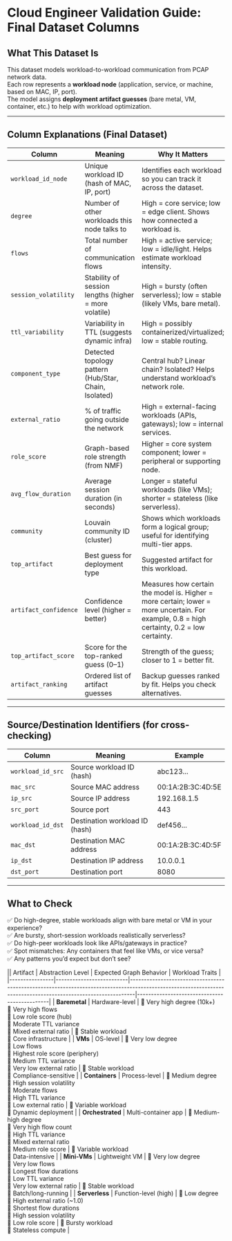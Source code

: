 # Cloud Engineer Validation Guide: Final Dataset Columns

## What This Dataset Is

This dataset models workload-to-workload communication from PCAP network data.  
Each row represents a **workload node** (application, service, or machine, based on MAC, IP, port).  
The model assigns **deployment artifact guesses** (bare metal, VM, container, etc.) to help with workload optimization.

---

## Column Explanations (Final Dataset)

| **Column**            | **Meaning**                                         | **Why It Matters**                                                                 | **Example**                           |
|-----------------------|-------------------------------------------------------------------|------------------------------------------------------------------------------------|---------------------------------------|
| `workload_id_node`    | Unique workload ID (hash of MAC, IP, port)                         | Identifies each workload so you can track it across the dataset.                   | abc123...                              |
| `degree`              | Number of other workloads this node talks to                      | High = core service; low = edge client. Shows how connected a workload is.         | 12 = core API; 2 = edge client        |
| `flows`               | Total number of communication flows                               | High = active service; low = idle/light. Helps estimate workload intensity.        | 100 = active; 5 = light               |
| `session_volatility`  | Stability of session lengths (higher = more volatile)              | High = bursty (often serverless); low = stable (likely VMs, bare metal).           | 0.3 = stable; 1.2 = bursty            |
| `ttl_variability`     | Variability in TTL (suggests dynamic infra)                        | High = possibly containerized/virtualized; low = stable routing.                   | 1.5 = unstable; 0.2 = stable          |
| `component_type`      | Detected topology pattern (Hub/Star, Chain, Isolated)              | Central hub? Linear chain? Isolated? Helps understand workload’s network role.     | Hub/Star = central node, many peers   |
| `external_ratio`      | % of traffic going outside the network                            | High = external-facing workloads (APIs, gateways); low = internal services.        | 0.9 = mostly external; 0.1 = internal |
| `role_score`          | Graph-based role strength (from NMF)                               | Higher = core system component; lower = peripheral or supporting node.             | 0.8 = core service; 0.2 = peripheral  |
| `avg_flow_duration`   | Average session duration (in seconds)                              | Longer = stateful workloads (like VMs); shorter = stateless (like serverless).     | 300 = long; 10 = short                |
| `community`           | Louvain community ID (cluster)                                     | Shows which workloads form a logical group; useful for identifying multi-tier apps.| 5 = grouped with 5 other nodes        |
| `top_artifact`        | Best guess for deployment type                                     | Suggested artifact for this workload.                                              | vm, container, baremetal              |
| `artifact_confidence` | Confidence level (higher = better)                                  | Measures how certain the model is. Higher = more certain; lower = more uncertain. For example, 0.8 = high certainty, 0.2 = low certainty.
| `top_artifact_score`  | Score for the top-ranked guess (0–1)                               | Strength of the guess; closer to 1 = better fit.                                   | 0.85 = strong match                   |
| `artifact_ranking`    | Ordered list of artifact guesses                                   | Backup guesses ranked by fit. Helps you check alternatives.                        | ["container", "vm", "baremetal"]      |

---

## Source/Destination Identifiers (for cross-checking)

| **Column**         | **Meaning**                     | **Example**            |
|--------------------|--------------------------------|------------------------|
| `workload_id_src`  | Source workload ID (hash)       | abc123...              |
| `mac_src`          | Source MAC address             | 00:1A:2B:3C:4D:5E      |
| `ip_src`           | Source IP address              | 192.168.1.5            |
| `src_port`         | Source port                    | 443                    |
| `workload_id_dst`  | Destination workload ID (hash) | def456...              |
| `mac_dst`          | Destination MAC address        | 00:1A:2B:3C:4D:5F      |
| `ip_dst`           | Destination IP address         | 10.0.0.1               |
| `dst_port`         | Destination port               | 8080                   |

---

## What to Check

✅ Do high-degree, stable workloads align with bare metal or VM in your experience?  
✅ Are bursty, short-session workloads realistically serverless?  
✅ Do high-peer workloads look like APIs/gateways in practice?  
✅ Spot mismatches: Any containers that feel like VMs, or vice versa?  
✅ Any patterns you’d expect but don’t see?



|| Artifact       | Abstraction Level       | Expected Graph Behavior                                                                                                                                      | Workload Traits                              |
|----------------|--------------------------|--------------------------------------------------------------------------------------------------------------------------------------------------------------|----------------------------------------------|
| **Baremetal**  | Hardware-level           | 🔹 Very high degree (10k+) <br> 🔹 Very high flows <br> 🔹 Low role score (hub) <br> 🔹 Moderate TTL variance <br> 🔹 Mixed external ratio                       | 🔹 Stable workload <br> 🔹 Core infrastructure |
| **VMs**        | OS-level                 | 🔹 Very low degree <br> 🔹 Low flows <br> 🔹 Highest role score (periphery) <br> 🔹 Medium TTL variance <br> 🔹 Very low external ratio                          | 🔹 Stable workload <br> 🔹 Compliance-sensitive |
| **Containers** | Process-level            | 🔹 Medium degree <br> 🔹 High session volatility <br> 🔹 Moderate flows <br> 🔹 High TTL variance <br> 🔹 Low external ratio                                     | 🔹 Variable workload <br> 🔹 Dynamic deployment |
| **Orchestrated** | Multi-container app    | 🔹 Medium-high degree <br> 🔹 Very high flow count <br> 🔹 High TTL variance <br> 🔹 Mixed external ratio <br> 🔹 Medium role score                             | 🔹 Variable workload <br> 🔹 Data-intensive     |
| **Mini-VMs**   | Lightweight VM           | 🔹 Very low degree <br> 🔹 Very low flows <br> 🔹 Longest flow durations <br> 🔹 Low TTL variance <br> 🔹 Very low external ratio                                | 🔹 Stable workload <br> 🔹 Batch/long-running  |
| **Serverless** | Function-level (high)    | 🔹 Low degree <br> 🔹 High external ratio (~1.0) <br> 🔹 Shortest flow durations <br> 🔹 High session volatility <br> 🔹 Low role score                         | 🔹 Bursty workload <br> 🔹 Stateless compute    |



